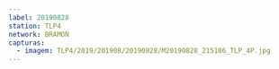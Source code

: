 ```yaml
---
label: 20190828
station: TLP4
network: BRAMON
capturas:
  - imagem: TLP4/2019/201908/20190828/M20190828_215106_TLP_4P.jpg
---
```

